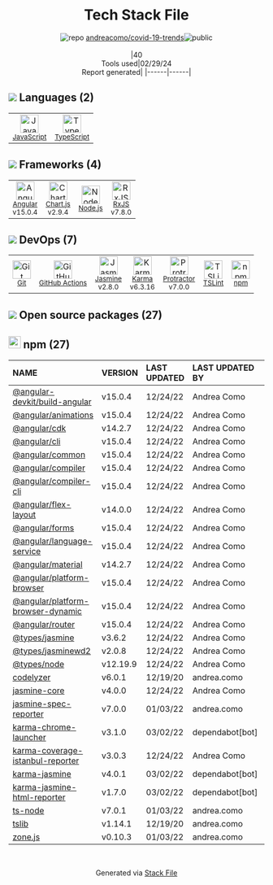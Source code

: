 <!--
&lt;--- Readme.md Snippet without images Start ---&gt;
## Tech Stack
andreacomo/covid-19-trends is built on the following main stack:

- [JavaScript](https://developer.mozilla.org/en-US/docs/Web/JavaScript) – Languages
- [TypeScript](http://www.typescriptlang.org) – Languages
- [Angular](https://angular.io) – Javascript MVC Frameworks
- [Chart.js](http://www.chartjs.org/) – Charting Libraries
- [Node.js](http://nodejs.org/) – Frameworks (Full Stack)
- [RxJS](http://reactivex.io/rxjs/) – Concurrency Frameworks
- [GitHub Actions](https://github.com/features/actions) – Continuous Integration
- [Jasmine](http://jasmine.github.io/) – Javascript Testing Framework
- [Karma](http://karma-runner.github.io/) – Browser Testing
- [Protractor](http://angular.github.io/protractor) – Javascript Testing Framework
- [TSLint](https://github.com/palantir/tslint) – Code Review

Full tech stack [here](/techstack.md)

&lt;--- Readme.md Snippet without images End ---&gt;

&lt;--- Readme.md Snippet with images Start ---&gt;
## Tech Stack
andreacomo/covid-19-trends is built on the following main stack:

- <img width='25' height='25' src='https://img.stackshare.io/service/1209/javascript.jpeg' alt='JavaScript'/> [JavaScript](https://developer.mozilla.org/en-US/docs/Web/JavaScript) – Languages
- <img width='25' height='25' src='https://img.stackshare.io/service/1612/bynNY5dJ.jpg' alt='TypeScript'/> [TypeScript](http://www.typescriptlang.org) – Languages
- <img width='25' height='25' src='https://img.stackshare.io/service/3745/cb8U-gL6_400x400.jpg' alt='Angular'/> [Angular](https://angular.io) – Javascript MVC Frameworks
- <img width='25' height='25' src='https://img.stackshare.io/service/3866/_GD1-XrU_400x400.jpg' alt='Chart.js'/> [Chart.js](http://www.chartjs.org/) – Charting Libraries
- <img width='25' height='25' src='https://img.stackshare.io/service/1011/n1JRsFeB_400x400.png' alt='Node.js'/> [Node.js](http://nodejs.org/) – Frameworks (Full Stack)
- <img width='25' height='25' src='https://img.stackshare.io/service/1796/984368.png' alt='RxJS'/> [RxJS](http://reactivex.io/rxjs/) – Concurrency Frameworks
- <img width='25' height='25' src='https://img.stackshare.io/service/11563/actions.png' alt='GitHub Actions'/> [GitHub Actions](https://github.com/features/actions) – Continuous Integration
- <img width='25' height='25' src='https://img.stackshare.io/service/831/7c0b595409af531b9cdeb07f8c513e8b.png' alt='Jasmine'/> [Jasmine](http://jasmine.github.io/) – Javascript Testing Framework
- <img width='25' height='25' src='https://img.stackshare.io/service/1420/TidYGd6a.png' alt='Karma'/> [Karma](http://karma-runner.github.io/) – Browser Testing
- <img width='25' height='25' src='https://img.stackshare.io/service/1754/protractor-logo1.png' alt='Protractor'/> [Protractor](http://angular.github.io/protractor) – Javascript Testing Framework
- <img width='25' height='25' src='https://img.stackshare.io/service/5561/303157.png' alt='TSLint'/> [TSLint](https://github.com/palantir/tslint) – Code Review

Full tech stack [here](/techstack.md)

&lt;--- Readme.md Snippet with images End ---&gt;
-->
<div align="center">

# Tech Stack File
![](https://img.stackshare.io/repo.svg "repo") [andreacomo/covid-19-trends](https://github.com/andreacomo/covid-19-trends)![](https://img.stackshare.io/public_badge.svg "public")
<br/><br/>
|40<br/>Tools used|02/29/24 <br/>Report generated|
|------|------|
</div>

## <img src='https://img.stackshare.io/languages.svg'/> Languages (2)
<table><tr>
  <td align='center'>
  <img width='36' height='36' src='https://img.stackshare.io/service/1209/javascript.jpeg' alt='JavaScript'>
  <br>
  <sub><a href="https://developer.mozilla.org/en-US/docs/Web/JavaScript">JavaScript</a></sub>
  <br>
  <sub></sub>
</td>

<td align='center'>
  <img width='36' height='36' src='https://img.stackshare.io/service/1612/bynNY5dJ.jpg' alt='TypeScript'>
  <br>
  <sub><a href="http://www.typescriptlang.org">TypeScript</a></sub>
  <br>
  <sub></sub>
</td>

</tr>
</table>

## <img src='https://img.stackshare.io/frameworks.svg'/> Frameworks (4)
<table><tr>
  <td align='center'>
  <img width='36' height='36' src='https://img.stackshare.io/service/3745/cb8U-gL6_400x400.jpg' alt='Angular'>
  <br>
  <sub><a href="https://angular.io">Angular</a></sub>
  <br>
  <sub>v15.0.4</sub>
</td>

<td align='center'>
  <img width='36' height='36' src='https://img.stackshare.io/service/3866/_GD1-XrU_400x400.jpg' alt='Chart.js'>
  <br>
  <sub><a href="http://www.chartjs.org/">Chart.js</a></sub>
  <br>
  <sub>v2.9.4</sub>
</td>

<td align='center'>
  <img width='36' height='36' src='https://img.stackshare.io/service/1011/n1JRsFeB_400x400.png' alt='Node.js'>
  <br>
  <sub><a href="http://nodejs.org/">Node.js</a></sub>
  <br>
  <sub></sub>
</td>

<td align='center'>
  <img width='36' height='36' src='https://img.stackshare.io/service/1796/984368.png' alt='RxJS'>
  <br>
  <sub><a href="http://reactivex.io/rxjs/">RxJS</a></sub>
  <br>
  <sub>v7.8.0</sub>
</td>

</tr>
</table>

## <img src='https://img.stackshare.io/devops.svg'/> DevOps (7)
<table><tr>
  <td align='center'>
  <img width='36' height='36' src='https://img.stackshare.io/service/1046/git.png' alt='Git'>
  <br>
  <sub><a href="http://git-scm.com/">Git</a></sub>
  <br>
  <sub></sub>
</td>

<td align='center'>
  <img width='36' height='36' src='https://img.stackshare.io/service/11563/actions.png' alt='GitHub Actions'>
  <br>
  <sub><a href="https://github.com/features/actions">GitHub Actions</a></sub>
  <br>
  <sub></sub>
</td>

<td align='center'>
  <img width='36' height='36' src='https://img.stackshare.io/service/831/7c0b595409af531b9cdeb07f8c513e8b.png' alt='Jasmine'>
  <br>
  <sub><a href="http://jasmine.github.io/">Jasmine</a></sub>
  <br>
  <sub>v2.8.0</sub>
</td>

<td align='center'>
  <img width='36' height='36' src='https://img.stackshare.io/service/1420/TidYGd6a.png' alt='Karma'>
  <br>
  <sub><a href="http://karma-runner.github.io/">Karma</a></sub>
  <br>
  <sub>v6.3.16</sub>
</td>

<td align='center'>
  <img width='36' height='36' src='https://img.stackshare.io/service/1754/protractor-logo1.png' alt='Protractor'>
  <br>
  <sub><a href="http://angular.github.io/protractor">Protractor</a></sub>
  <br>
  <sub>v7.0.0</sub>
</td>

<td align='center'>
  <img width='36' height='36' src='https://img.stackshare.io/service/5561/303157.png' alt='TSLint'>
  <br>
  <sub><a href="https://github.com/palantir/tslint">TSLint</a></sub>
  <br>
  <sub></sub>
</td>

<td align='center'>
  <img width='36' height='36' src='https://img.stackshare.io/service/1120/lejvzrnlpb308aftn31u.png' alt='npm'>
  <br>
  <sub><a href="https://www.npmjs.com/">npm</a></sub>
  <br>
  <sub></sub>
</td>

</tr>
</table>


## <img src='https://img.stackshare.io/group.svg' /> Open source packages (27)</h2>

## <img width='24' height='24' src='https://img.stackshare.io/service/1120/lejvzrnlpb308aftn31u.png'/> npm (27)

|NAME|VERSION|LAST UPDATED|LAST UPDATED BY|LICENSE|VULNERABILITIES|
|:------|:------|:------|:------|:------|:------|
|[@angular-devkit/build-angular](https://www.npmjs.com/@angular-devkit/build-angular)|v15.0.4|12/24/22|Andrea Como |MIT|N/A|
|[@angular/animations](https://www.npmjs.com/@angular/animations)|v15.0.4|12/24/22|Andrea Como |MIT|N/A|
|[@angular/cdk](https://www.npmjs.com/@angular/cdk)|v14.2.7|12/24/22|Andrea Como |MIT|N/A|
|[@angular/cli](https://www.npmjs.com/@angular/cli)|v15.0.4|12/24/22|Andrea Como |MIT|N/A|
|[@angular/common](https://www.npmjs.com/@angular/common)|v15.0.4|12/24/22|Andrea Como |MIT|N/A|
|[@angular/compiler](https://www.npmjs.com/@angular/compiler)|v15.0.4|12/24/22|Andrea Como |MIT|N/A|
|[@angular/compiler-cli](https://www.npmjs.com/@angular/compiler-cli)|v15.0.4|12/24/22|Andrea Como |MIT|N/A|
|[@angular/flex-layout](https://www.npmjs.com/@angular/flex-layout)|v14.0.0|12/24/22|Andrea Como |MIT|N/A|
|[@angular/forms](https://www.npmjs.com/@angular/forms)|v15.0.4|12/24/22|Andrea Como |MIT|N/A|
|[@angular/language-service](https://www.npmjs.com/@angular/language-service)|v15.0.4|12/24/22|Andrea Como |MIT|N/A|
|[@angular/material](https://www.npmjs.com/@angular/material)|v14.2.7|12/24/22|Andrea Como |MIT|N/A|
|[@angular/platform-browser](https://www.npmjs.com/@angular/platform-browser)|v15.0.4|12/24/22|Andrea Como |MIT|N/A|
|[@angular/platform-browser-dynamic](https://www.npmjs.com/@angular/platform-browser-dynamic)|v15.0.4|12/24/22|Andrea Como |MIT|N/A|
|[@angular/router](https://www.npmjs.com/@angular/router)|v15.0.4|12/24/22|Andrea Como |MIT|N/A|
|[@types/jasmine](https://www.npmjs.com/@types/jasmine)|v3.6.2|12/24/22|Andrea Como |MIT|N/A|
|[@types/jasminewd2](https://www.npmjs.com/@types/jasminewd2)|v2.0.8|12/24/22|Andrea Como |MIT|N/A|
|[@types/node](https://www.npmjs.com/@types/node)|v12.19.9|12/24/22|Andrea Como |MIT|N/A|
|[codelyzer](https://www.npmjs.com/codelyzer)|v6.0.1|12/19/20|andrea.como |MIT|N/A|
|[jasmine-core](https://www.npmjs.com/jasmine-core)|v4.0.0|12/24/22|Andrea Como |MIT|N/A|
|[jasmine-spec-reporter](https://www.npmjs.com/jasmine-spec-reporter)|v7.0.0|01/03/22|andrea.como |Apache-2.0|N/A|
|[karma-chrome-launcher](https://www.npmjs.com/karma-chrome-launcher)|v3.1.0|03/02/22|dependabot[bot] |MIT|N/A|
|[karma-coverage-istanbul-reporter](https://www.npmjs.com/karma-coverage-istanbul-reporter)|v3.0.3|12/24/22|Andrea Como |MIT|N/A|
|[karma-jasmine](https://www.npmjs.com/karma-jasmine)|v4.0.1|03/02/22|dependabot[bot] |MIT|N/A|
|[karma-jasmine-html-reporter](https://www.npmjs.com/karma-jasmine-html-reporter)|v1.7.0|03/02/22|dependabot[bot] |MIT|N/A|
|[ts-node](https://www.npmjs.com/ts-node)|v7.0.1|01/03/22|andrea.como |MIT|N/A|
|[tslib](https://www.npmjs.com/tslib)|v1.14.1|12/19/20|andrea.como |0BSD|N/A|
|[zone.js](https://www.npmjs.com/zone.js)|v0.10.3|01/03/22|andrea.como |MIT|N/A|

<br/>
<div align='center'>

Generated via [Stack File](https://github.com/marketplace/stack-file)
